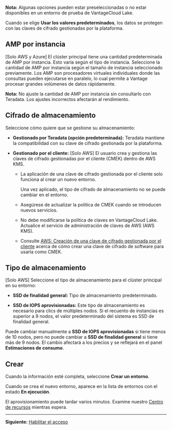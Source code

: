 **Nota:** Algunas opciones pueden estar preseleccionadas o no estar disponibles en un entorno de prueba de VantageCloud Lake.

Cuando se elige **Usar los valores predeterminados**, los datos se protegen con las claves de cifrado gestionadas por la plataforma.

AMP por instancia
-----------------

\[Solo AWS y Azure\] El clúster principal tiene una cantidad predeterminada de AMP por instancia. Esto varía según el tipo de instancia. Seleccione la cantidad de AMP por instancia según el tamaño de instancia seleccionado previamente. Los AMP son procesadores virtuales individuales donde las consultas pueden ejecutarse en paralelo, lo cual permite a Vantage procesar grandes volúmenes de datos rápidamente.

**Nota:** No ajuste la cantidad de AMP por instancia sin consultarlo con Teradata. Los ajustes incorrectos afectarán al rendimiento.

Cifrado de almacenamiento
-------------------------

Seleccione cómo quiere que se gestione su almacenamiento:

-   **Gestionado por Teradata (opción predeterminada):** Teradata mantiene la compatibilidad con su clave de cifrado gestionada por la plataforma.

-   **Gestionado por el cliente:** \[Solo AWS\] El usuario crea y gestiona las claves de cifrado gestionadas por el cliente (CMEK) dentro de AWS KMS.

    -   La aplicación de una clave de cifrado gestionada por el cliente solo funciona al crear un nuevo entorno.

        Una vez aplicado, el tipo de cifrado de almacenamiento no se puede cambiar en el entorno.

    -   Asegúrese de actualizar la política de CMEK cuando se introducen nuevos servicios.

    -   No debe modificarse la política de claves en VantageCloud Lake. Actualice el servicio de administración de claves de AWS (AWS KMS).

    -   Consulte [AWS: Creación de una clave de cifrado gestionada por el cliente](https://docs.teradata.com/access/sources/dita/topic?dita:topicPath=qly1704828971494.dita) acerca de cómo crear una clave de cifrado de software para usarla como CMEK.

Tipo de almacenamiento
----------------------

\[Solo AWS\] Seleccione el tipo de almacenamiento para el clúster principal en su entorno:

-   **SSD de finalidad general:** Tipo de almacenamiento predeterminado.

-   **SSD de IOPS aprovisionadas:** Este tipo de almacenamiento es necesario para clics de múltiples nodos. Si el recuento de instancias es superior a 9 nodos, el valor predeterminado del sistema es SSD de finalidad general.

Puede cambiar manualmente a **SSD de IOPS aprovisionadas** si tiene menos de 10 nodos, pero no puede cambiar a **SSD de finalidad general** si tiene más de 9 nodos. El cambio afectará a los precios y se reflejará en el panel **Estimaciones de consumo**.

Crear
-----

Cuando la información esté completa, seleccione **Crear un entorno**.

Cuando se crea el nuevo entorno, aparece en la lista de entornos con el estado **En ejecución**.

El aprovisionamiento puede tardar varios minutos. Examine nuestro [Centro de recursos](gxj1707271369419.md) mientras espera.

------------------------------------------------------------------------

**Siguiente:** [Habilitar el acceso](cqk1721231159841.md)
